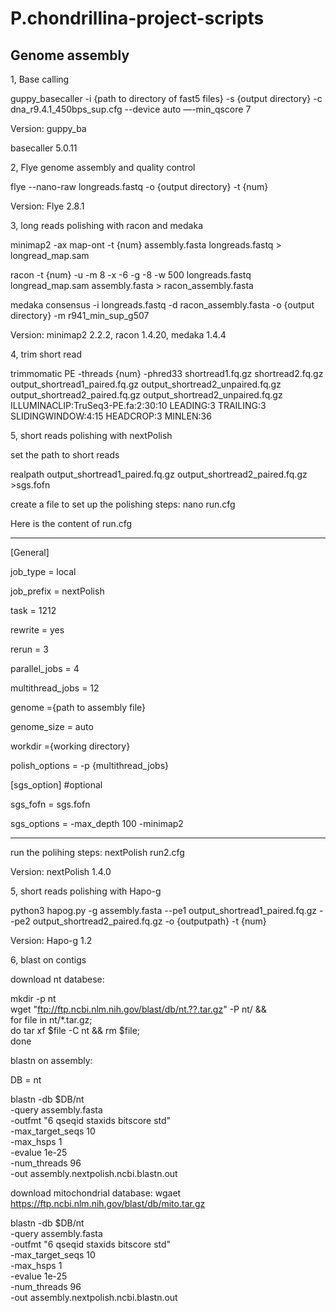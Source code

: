 # P.chondrillina-project-scripts

## Genome assembly

1, Base calling

guppy_basecaller -i {path to directory of fast5 files} -s {output directory} -c dna_r9.4.1_450bps_sup.cfg --device auto —-min_qscore 7

Version: guppy_ba

basecaller 5.0.11

2, Flye genome assembly and quality control

flye --nano-raw longreads.fastq -o {output directory} -t {num}



Version: Flye 2.8.1

3, long reads polishing with racon and medaka

minimap2 -ax map-ont -t {num} assembly.fasta longreads.fastq > longread_map.sam

racon -t {num} -u -m 8 -x -6 -g -8 -w 500 longreads.fastq longread_map.sam assembly.fasta > racon_assembly.fasta

medaka consensus -i longreads.fastq -d racon_assembly.fasta -o {output directory} -m r941_min_sup_g507

Version: minimap2 2.2.2, racon 1.4.20, medaka 1.4.4

4, trim short read

trimmomatic PE -threads {num} -phred33 shortread1.fq.gz shortread2.fq.gz output_shortread1_paired.fq.gz output_shortread2_unpaired.fq.gz
output_shortread2_paired.fq.gz  output_shortread2_unpaired.fq.gz ILLUMINACLIP:TruSeq3-PE.fa:2:30:10 LEADING:3 TRAILING:3 SLIDINGWINDOW:4:15 HEADCROP:3 MINLEN:36

5, short reads polishing with nextPolish

set the path to short reads

realpath output_shortread1_paired.fq.gz output_shortread2_paired.fq.gz >sgs.fofn

create a file to set up the polishing steps:
nano run.cfg

Here is the content of run.cfg
***********************************************
[General]

job_type = local

job_prefix = nextPolish

task = 1212

rewrite = yes

rerun = 3

parallel_jobs = 4

multithread_jobs = 12

genome ={path to assembly file}

genome_size = auto

workdir ={working directory}

polish_options = -p {multithread_jobs}

[sgs_option] #optional

sgs_fofn = sgs.fofn

sgs_options = -max_depth 100 -minimap2

***********************************************
run the polihing steps:
nextPolish run2.cfg

Version: nextPolish 1.4.0

5, short reads polishing with Hapo-g

python3 hapog.py -g assembly.fasta --pe1 output_shortread1_paired.fq.gz --pe2 output_shortread2_paired.fq.gz  -o 
{outputpath} -t {num}

Version: Hapo-g 1.2 

6, blast on contigs

download nt databese:

mkdir -p nt \
wget "ftp://ftp.ncbi.nlm.nih.gov/blast/db/nt.??.tar.gz" -P nt/ && \
        for file in nt/*.tar.gz; \
            do tar xf $file -C nt && rm $file; \
        done

blastn on assembly:

DB = nt

blastn -db $DB/nt \
       -query assembly.fasta \
       -outfmt "6 qseqid staxids bitscore std" \
       -max_target_seqs 10 \
       -max_hsps 1 \
       -evalue 1e-25 \
       -num_threads 96 \
       -out assembly.nextpolish.ncbi.blastn.out
       
       
download mitochondrial database:
wgaet https://ftp.ncbi.nlm.nih.gov/blast/db/mito.tar.gz

blastn -db $DB/nt \
       -query assembly.fasta \
       -outfmt "6 qseqid staxids bitscore std" \
       -max_target_seqs 10 \
       -max_hsps 1 \
       -evalue 1e-25 \
       -num_threads 96 \
       -out assembly.nextpolish.ncbi.blastn.out
